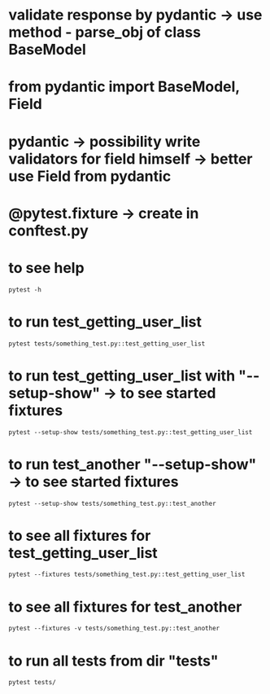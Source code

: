 # validate response by pydantic -> use method - parse_obj of class BaseModel
# from pydantic import BaseModel, Field
# pydantic -> possibility write validators for field himself -> better use Field from pydantic

# @pytest.fixture -> create in conftest.py


# to see help
```shell
pytest -h
```

# to run test_getting_user_list
```shell
pytest tests/something_test.py::test_getting_user_list
```

# to run test_getting_user_list with "--setup-show" -> to see started fixtures
```shell
pytest --setup-show tests/something_test.py::test_getting_user_list
```

# to run test_another "--setup-show" -> to see started fixtures
```shell
pytest --setup-show tests/something_test.py::test_another
```

# to see all fixtures for test_getting_user_list
```shell
pytest --fixtures tests/something_test.py::test_getting_user_list
```

# to see all fixtures for test_another
```shell
pytest --fixtures -v tests/something_test.py::test_another
```


# to run all tests from dir "tests"
```shell
pytest tests/
```